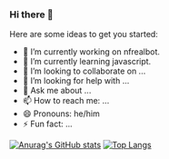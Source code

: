 ### Hi there 👋

Here are some ideas to get you started:

- 🔭 I’m currently working on nfrealbot.
- 🌱 I’m currently learning javascript.
- 👯 I’m looking to collaborate on ...
- 🤔 I’m looking for help with ...
- 💬 Ask me about ...
- 📫 How to reach me: ...
- 😄 Pronouns: he/him
- ⚡ Fun fact: ...


[![Anurag's GitHub stats](https://github-readme-stats.vercel.app/api?username=IronCodez&count_private=trueshow_icons=true)](https://github.com/anuraghazra/github-readme-stats)
[![Top Langs](https://github-readme-stats.vercel.app/api/top-langs/?username=IronCodez&layout=compact)](https://github.com/anuraghazra/github-readme-stats)

